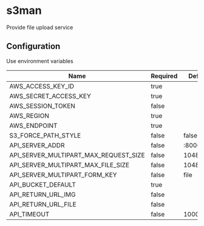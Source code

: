 # s3man

Provide file upload service

## Configuration

Use environment variables

Name | Required | Default
--- | --- | ---
AWS_ACCESS_KEY_ID | true
AWS_SECRET_ACCESS_KEY | true
AWS_SESSION_TOKEN | false |
AWS_REGION | true
AWS_ENDPOINT | true
S3_FORCE_PATH_STYLE | false | false
API_SERVER_ADDR | false | :8000
API_SERVER_MULTIPART_MAX_REQUEST_SIZE | false | 10485760
API_SERVER_MULTIPART_MAX_FILE_SIZE | false | 10485760
API_SERVER_MULTIPART_FORM_KEY | false | file
API_BUCKET_DEFAULT | true |
API_RETURN_URL_IMG | false |
API_RETURN_URL_FILE | false |
API_TIMEOUT | false | 10000
